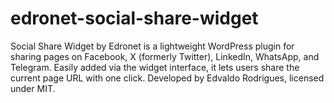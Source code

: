 # edronet-social-share-widget
Social Share Widget by Edronet is a lightweight WordPress plugin for sharing pages on Facebook, X (formerly Twitter), LinkedIn, WhatsApp, and Telegram. Easily added via the widget interface, it lets users share the current page URL with one click. Developed by Edvaldo Rodrigues, licensed under MIT.

